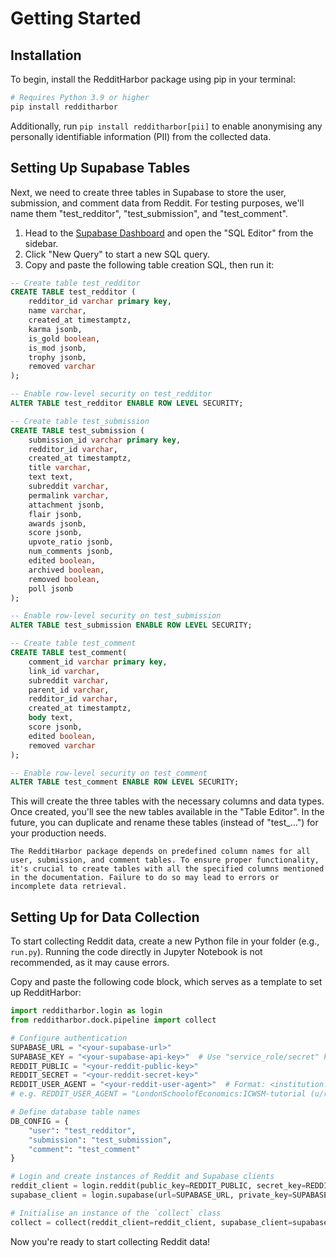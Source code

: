 # Getting Started

## Installation 

To begin, install the RedditHarbor package using pip in your terminal:

```python
# Requires Python 3.9 or higher
pip install redditharbor
```

Additionally, run `pip install redditharbor[pii]` to enable anonymising any personally identifiable information (PII) from the collected data.

## Setting Up Supabase Tables

Next, we need to create three tables in Supabase to store the user, submission, and comment data from Reddit. For testing purposes, we'll name them "test_redditor", "test_submission", and "test_comment".

1. Head to the [Supabase Dashboard](https://app.supabase.com) and open the "SQL Editor" from the sidebar.
2. Click "New Query" to start a new SQL query.
3. Copy and paste the following table creation SQL, then run it:

```sql
-- Create table test_redditor
CREATE TABLE test_redditor (
    redditor_id varchar primary key,
    name varchar,
    created_at timestamptz,
    karma jsonb,
    is_gold boolean,
    is_mod jsonb,
    trophy jsonb,
    removed varchar
);

-- Enable row-level security on test_redditor
ALTER TABLE test_redditor ENABLE ROW LEVEL SECURITY;

-- Create table test_submission
CREATE TABLE test_submission (
    submission_id varchar primary key,
    redditor_id varchar,
    created_at timestamptz,
    title varchar,
    text text,
    subreddit varchar,
    permalink varchar,
    attachment jsonb,
    flair jsonb,
    awards jsonb,
    score jsonb,
    upvote_ratio jsonb,
    num_comments jsonb,
    edited boolean,
    archived boolean,
    removed boolean,
    poll jsonb
); 

-- Enable row-level security on test_submission
ALTER TABLE test_submission ENABLE ROW LEVEL SECURITY;

-- Create table test_comment
CREATE TABLE test_comment(
    comment_id varchar primary key,
    link_id varchar,
    subreddit varchar, 
    parent_id varchar,
    redditor_id varchar,
    created_at timestamptz,
    body text,
    score jsonb,
    edited boolean,
    removed varchar
); 

-- Enable row-level security on test_comment
ALTER TABLE test_comment ENABLE ROW LEVEL SECURITY;
```

This will create the three tables with the necessary columns and data types. Once created, you'll see the new tables available in the "Table Editor". In the future, you can duplicate and rename these tables (instead of "test_...") for your production needs.

```{warning} 
The RedditHarbor package depends on predefined column names for all user, submission, and comment tables. To ensure proper functionality, it's crucial to create tables with all the specified columns mentioned in the documentation. Failure to do so may lead to errors or incomplete data retrieval.
```

## Setting Up for Data Collection

To start collecting Reddit data, create a new Python file in your folder (e.g., `run.py`). Running the code directly in Jupyter Notebook is not recommended, as it may cause errors.

Copy and paste the following code block, which serves as a template to set up RedditHarbor:

```python
import redditharbor.login as login
from redditharbor.dock.pipeline import collect

# Configure authentication
SUPABASE_URL = "<your-supabase-url>"
SUPABASE_KEY = "<your-supabase-api-key>"  # Use "service_role/secret" key, not "anon/public"
REDDIT_PUBLIC = "<your-reddit-public-key>"
REDDIT_SECRET = "<your-reddit-secret-key>"
REDDIT_USER_AGENT = "<your-reddit-user-agent>"  # Format: <institution:project-name (u/reddit-username)>
# e.g. REDDIT_USER_AGENT = "LondonSchoolofEconomics:ICWSM-tutorial (u/reddit-username)" 

# Define database table names
DB_CONFIG = {
    "user": "test_redditor",
    "submission": "test_submission",
    "comment": "test_comment"
}

# Login and create instances of Reddit and Supabase clients
reddit_client = login.reddit(public_key=REDDIT_PUBLIC, secret_key=REDDIT_SECRET, user_agent=REDDIT_USER_AGENT)
supabase_client = login.supabase(url=SUPABASE_URL, private_key=SUPABASE_KEY)

# Initialise an instance of the `collect` class
collect = collect(reddit_client=reddit_client, supabase_client=supabase_client, db_config=DB_CONFIG)
```

Now you're ready to start collecting Reddit data!
